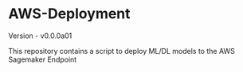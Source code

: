 # AWS-Deployment

Version - v0.0.0a01

This repository contains a script to deploy ML/DL models to the AWS Sagemaker Endpoint
